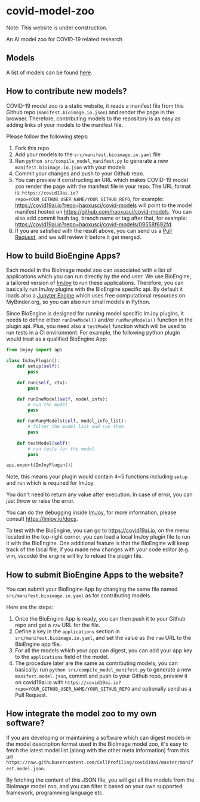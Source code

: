 # covid-model-zoo

Note: This website is under construction.

An AI model zoo for COVID-19 related research



## Models

A list of models can be found [here](./src/manifest.bioimage.io.yaml).

## How to contribute new models?

COVID-19 model zoo is a static website, it reads a manifest file from this Github repo (`manifest.bioimage.io.json`) and render the page in the browser. Therefore, contributing models to the repository is as easy as adding links of your models to the manifest file.

Please follow the following steps:

 1. Fork this repo
 1. Add your models to the `src/manifest.bioimage.io.yaml` file
 1. Run `python src/compile_model_manifest.py` to generate a new `manifest.bioimage.io.json` with your models
 1. Commit your changes and push to your Github repo.
 1. You can preview it constructing an URL which makes COVID-19 model zoo render the page with the manifest file in your repo. The URL format is: `https://covid19ai.io?repo=YOUR_GITHUB_USER_NAME/YOUR_GITHUB_REPO`, for example: https://covid19ai.io?repo=haoxusci/covid-models will point to the model manifest hosted on https://github.com/haoxusci/covid-models. You can also add commit hash tag, branch name or tag after that, for example: https://covid19ai.io?repo=haoxusci/covid-models/09558f692fd.
 1. If you are satisfied with the result above, you can send us a [Pull Request](https://github.com/CellProfiling/covid19ai/pulls), and we will review it before it get merged.

 ## How to build BioEngine Apps?
 
 Each model in the BioImage model zoo can associated with a list of applications which you can run directly by the end user. We use BioEngine, a tailored version of [ImJoy](https://imjoy.io) to run these applications. Therefore, you can basically run ImJoy plugins with the BioEngine specific api. By default it loads also a [Jupyter Engine](https://github.com/imjoy-team/jupyter-engine-manager) which uses free computational resources on MyBinder.org, so you can also run small models in Python. 

Since BioEngine is designed for running model specific ImJoy plugins, it needs to define either `runOneModel()` and/or `runManyModels()` function in the plugin api. Plus, you need also a `testModel` function which will be used to run tests in a CI environment. For example, the following python plugin would treat as a qualified BioEngine App:

```python
from imjoy import api

class ImJoyPlugin():
    def setup(self):
        pass

    def run(self, ctx):
        pass

    def runOneModel(self, model_info):
        # run the model
        pass

    def runManyModels(self, model_info_list):
        # filter the model list and run them
        pass
    
    def testModel(self):
        # run tests for the model
        pass

api.export(ImJoyPlugin())
```

Note, this means your plugin would contain 4~5 functions including `setup` and `run` which is required for ImJoy.

You don't need to return any value after execution. In case of error, you can just throw or raise the error.

You can do the debugging inside [ImJoy](https://imjoy.io), for more information, please consult https://imjoy.io/docs.

To test with the BioEngine, you can go to https://covid19ai.io, on the menu located in the top-right corner, you can load a local ImJoy plugin file to run it with the BioEngine. One additional feature is that the BioEngine will keep track of the local file, if you made new changes with your code editor (e.g. vim, vscode) the engine will try to reload the plugin file. 

## How to submit BioEngine Apps to the website?

You can submit your BioEngine App by changing the same file named `src/manifest.bioimage.io.yaml` as for contributing models.

Here are the steps:
 1. Once the BioEngine App is ready, you can then push it to your Github repo and get a `raw` URL for the file.
 1. Define a key in the `applications` section in `src/manifest.bioimage.io.yaml`, and set the value as the `raw` URL to the BioEngine app file.
 1. For all the models which your app can digest, you can add your app key to the `applications` field of the model.
 1. The procedure later are the same as contributing models, you can basically: run `python src/compile_model_manifest.py` to generate a new `manifest.model.json`, commit and push to your Github repo, preview it on covid19ai.io with `https://covid19ai.io?repo=YOUR_GITHUB_USER_NAME/YOUR_GITHUB_REPO` and optionally send us a Pull Request.


## How integrate the model zoo to my own software?

If you are developing or maintaining a software which can digest models in the model description format used in the BioImage model zoo, it's easy to fetch the latest model list (along with the other meta information) from this url `https://raw.githubusercontent.com/CellProfiling/covid19ai/master/manifest.model.json`. 

By fetching the content of this JSON file, you will get all the models from the BioImage model zoo, and you can filter it based on your own supported framework, programming language etc.
